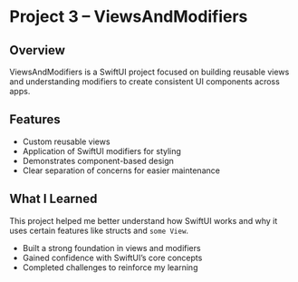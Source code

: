# Project 3 – ViewsAndModifiers

## Overview
ViewsAndModifiers is a SwiftUI project focused on building reusable views and understanding modifiers to create consistent UI components across apps.

## Features
- Custom reusable views  
- Application of SwiftUI modifiers for styling  
- Demonstrates component-based design  
- Clear separation of concerns for easier maintenance  

## What I Learned
This project helped me better understand how SwiftUI works and why it uses certain features like structs and `some View`.

- Built a strong foundation in views and modifiers  
- Gained confidence with SwiftUI’s core concepts  
- Completed challenges to reinforce my learning
